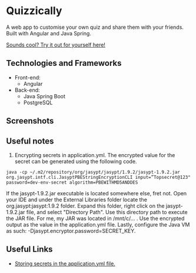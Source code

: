 # Quizzically

A web app to customise your own quiz and share them with your friends. Built with Angular and Java Spring.

[Sounds cool? Try it out for yourself here!](https://myscribbler.herokuapp.com/)


## Technologies and Frameworks

- Front-end:
  - Angular
- Back-end:
  - Java Spring Boot
  - PostgreSQL
  
  
## Screenshots


## Useful notes

1. Encrypting secrets in application.yml. The encrypted value for the secret can be generated using the following code.
```
java -cp ~/.m2/repository/org/jasypt/jasypt/1.9.2/jasypt-1.9.2.jar org.jasypt.intf.cli.JasyptPBEStringEncryptionCLI input=”Topsecret@123" password=dev-env-secret algorithm=PBEWITHMD5ANDDES
```
If the jasypt-1.9.2.jar executable is located somewhere else, fret not. Open your IDE and under the External Libraries folder locate the org.jasypt:jasypt:1.9.2 folder. Expand this folder, right click on the jasypt-1.9.2.jar file, and select "Directory Path". Use this directory path to execute the JAR file. For me, my JAR was located in /mnt/c/... . Use the encrypted output as the value in the application.yml file. Lastly, configure the Java VM as such: -Djasypt.encryptor.password=SECRET_KEY.

## Useful Links

- [Storing secrets in the application.yml file.](https://medium.com/@sun30nil/how-to-secure-secrets-and-passwords-in-springboot-90c952961d9)
